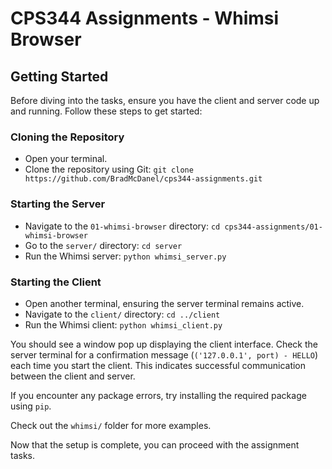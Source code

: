 # CPS344 Assignments - Whimsi Browser

## Getting Started

Before diving into the tasks, ensure you have the client and server code up and running. Follow these steps to get started:

### Cloning the Repository
- Open your terminal.
- Clone the repository using Git:
  `git clone https://github.com/BradMcDanel/cps344-assignments.git`

### Starting the Server
- Navigate to the `01-whimsi-browser` directory: 
  `cd cps344-assignments/01-whimsi-browser`
- Go to the `server/` directory: 
  `cd server`
- Run the Whimsi server:
  `python whimsi_server.py`

### Starting the Client
- Open another terminal, ensuring the server terminal remains active.
- Navigate to the `client/` directory:
  `cd ../client`
- Run the Whimsi client:
  `python whimsi_client.py`

You should see a window pop up displaying the client interface. Check the server terminal for a confirmation message (`('127.0.0.1', port) - HELLO`) each time you start the client. This indicates successful communication between the client and server.

If you encounter any package errors, try installing the required package using `pip`.

Check out the `whimsi/` folder for more examples.

Now that the setup is complete, you can proceed with the assignment tasks.
